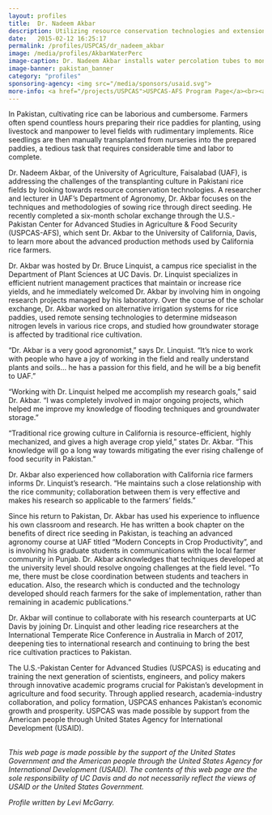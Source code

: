 ```yaml
---
layout: profiles
title:  Dr. Nadeem Akbar
description: Utilizing resource conservation technologies and extension outreach to improve rice cultivation in Pakistan.
date:   2015-02-12 16:25:17
permalink: /profiles/USPCAS/dr_nadeem_akbar
image: /media/profiles/AkbarWaterPerc
image-caption: Dr. Nadeem Akbar installs water percolation tubes to monitor groundwater behavior in rice paddies.
image-banner: pakistan_banner
category: "profiles"
sponsoring-agency: <img src="/media/sponsors/usaid.svg">
more-info: <a href="/projects/USPCAS">USPCAS-AFS Program Page</a><br><a href="http://linquistwp.plantsciences.ucdavis.edu/">Linquist Lab, Dept. of Plant Sciences, UC Davis</a>
---
```

In Pakistan, cultivating rice can be laborious and cumbersome. Farmers often spend countless hours preparing their rice paddies for planting, using livestock and manpower to level fields with rudimentary implements. Rice seedlings are then manually transplanted from nurseries into the prepared paddies, a tedious task that requires considerable time and labor to complete. <br>

Dr. Nadeem Akbar, of the University of Agriculture, Faisalabad (UAF), is addressing the challenges of the transplanting culture in Pakistani rice fields by looking towards resource conservation technologies. A researcher and lecturer in UAF’s Department of Agronomy, Dr. Akbar focuses on the techniques and methodologies of sowing rice through direct seeding. He recently completed a six-month scholar exchange through the U.S.-Pakistan Center for Advanced Studies in Agriculture & Food Security (USPCAS-AFS), which sent Dr. Akbar to the University of California, Davis, to learn more about the advanced production methods used by California rice farmers. <br>

Dr. Akbar was hosted by Dr. Bruce Linquist, a campus rice specialist in the Department of Plant Sciences at UC Davis. Dr. Linquist specializes in efficient nutrient management practices that maintain or increase rice yields, and he immediately welcomed Dr. Akbar by involving him in ongoing research projects managed by his laboratory. Over the course of the scholar exchange, Dr. Akbar worked on alternative irrigation systems for rice paddies, used remote sensing technologies to determine midseason nitrogen levels in various rice crops, and studied how groundwater storage is affected by traditional rice cultivation. <br>

“Dr. Akbar is a very good agronomist,” says Dr. Linquist. “It’s nice to work with people who have a joy of working in the field and really understand plants and soils… he has a passion for this field, and he will be a big benefit to UAF.” <br>

“Working with Dr. Linquist helped me accomplish my research goals,” said Dr. Akbar. “I was completely involved in major ongoing projects, which helped me improve my knowledge of flooding techniques and groundwater storage.” <br>

“Traditional rice growing culture in California is resource-efficient, highly mechanized, and gives a high average crop yield,” states Dr. Akbar. “This knowledge will go a long way towards mitigating the ever rising challenge of food security in Pakistan.” <br>

Dr. Akbar also experienced how collaboration with California rice farmers informs Dr. Linquist’s research.  “He maintains such a close relationship with the rice community; collaboration between them is very effective and makes his research so applicable to the farmers’ fields.” <br>

Since his return to Pakistan, Dr. Akbar has used his experience to influence his own classroom and research. He has written a book chapter on the benefits of direct rice seeding in Pakistan, is teaching an advanced agronomy course at UAF titled “Modern Concepts in Crop Productivity”, and is involving his graduate students in communications with the local farmer community in Punjab. Dr. Akbar acknowledges that techniques developed at the university level should resolve ongoing challenges at the field level. “To me, there must be close coordination between students and teachers in education. Also, the research which is conducted and the technology developed should reach farmers for the sake of implementation, rather than remaining in academic publications.” <br>

Dr. Akbar will continue to collaborate with his research counterparts at UC Davis by joining Dr. Linquist and other leading rice researchers at the International Temperate Rice Conference in Australia in March of 2017, deepening ties to international research and continuing to bring the best rice cultivation practices to Pakistan. <br>

The U.S.-Pakistan Center for Advanced Studies (USPCAS) is educating and training the next generation of scientists, engineers, and policy makers through innovative academic programs crucial for Pakistan’s development in agriculture and food security. Through applied research, academia-industry collaboration, and policy formation, USPCAS enhances Pakistan’s economic growth and prosperity. USPCAS was made possible by support from the American people through United States Agency for International Development (USAID). <br>
<br>

<i>This web page is made possible by the support of the United States Government and the American people through the United States Agency for International Development (USAID). The contents of this web page are the sole responsibility of UC Davis and do not necessarily reflect the views of USAID or the United States Government.</i><br>

<p><i>Profile written by Levi McGarry.</i></p>
